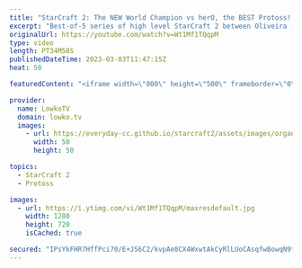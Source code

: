```yaml
---
title: "StarCraft 2: The NEW World Champion vs herO, the BEST Protoss! (Best-of-5)"
excerpt: "Best-of-5 series of high level StarCraft 2 between Oliveira (Terran) and herO (Protoss). While herO has been more succesful over the last few years, Oliveira recently won IEM Katowice and is therefore the current StarCraft 2 World Champion.  Support my work: https://patreon.com/lowkotv Lowko Merch: https://lowko.shop"
originalUrl: https://youtube.com/watch?v=Wt1Mf1TQqpM
type: video
length: PT34M58S
publishedDateTime: 2023-03-03T11:47:15Z
heat: 50

featuredContent: "<iframe width=\"800\" height=\"500\" frameborder=\"0\" src=\"https://www.youtube.com/embed/Wt1Mf1TQqpM\" allow=\"accelerometer; autoplay; encrypted-media; gyroscope; picture-in-picture\" allowfullscreen></iframe>"

provider:
  name: LowkoTV
  domain: lowko.tv
  images:
    - url: https://everyday-cc.github.io/starcraft2/assets/images/organizations/lowko.tv-50x50.jpg
      width: 50
      height: 50

topics:
  - StarCraft 2
  - Protoss

images:
  - url: https://i.ytimg.com/vi/Wt1Mf1TQqpM/maxresdefault.jpg
    width: 1280
    height: 720
    isCached: true

secured: "IPsYkFHR7HffPci70/E+JS6C2/kvpAe8CX4WxwtAkCyRlLUoCAsqfwBowqN9tDSg7z1/Ny88AUYujFgi6x6U10+lSFC+yLwg8/KUMPnTTgkla7+nGKHGBQ1SLr9KNPDqUg45d2F0NJ+qWsi1CCjzEVe7T0znaIVJmU+dHwWW/OFNgEcuZ25puuTInOHLkogt/28P6EzplZS0/GqNqBaGplA9FNcWZOcahSguOatwYlUSiuj9gZNmWsF/n+N+3+es8bz608ueAgHfFs8CW9kTlRAyJOh59EDvEbFegPYFoEyOvMM9/i6vWx1BoaXK1ejMV3dyarJ5q95bO8Yy/0id9CPEN1dSd4ZI2Wjk//7uFljoIUZcjA6mGplTaLVUhet+RO3QHJhKO3kFq6PkoyZ0F174H8ZiIdCf2TUddFSWrPM=;Yf5b28AMdid9deKixcnKyw=="
---
```


